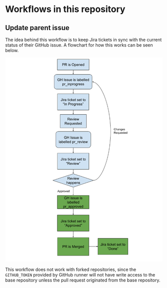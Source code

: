 # Workflows in this repository

## Update parent issue
The idea behind this workflow is to keep Jira tickets in sync with the current status of their GitHub issue.  A flowchart for how this works can be seen below.

![flow chart for PR labelling workflow](ci/images/pr_labelling.png)

This workflow does not work with forked repositories, since the `GITHUB_TOKEN` provided by GitHub runner will not have write access to the base repository unless the pull request originated from the base repository.
